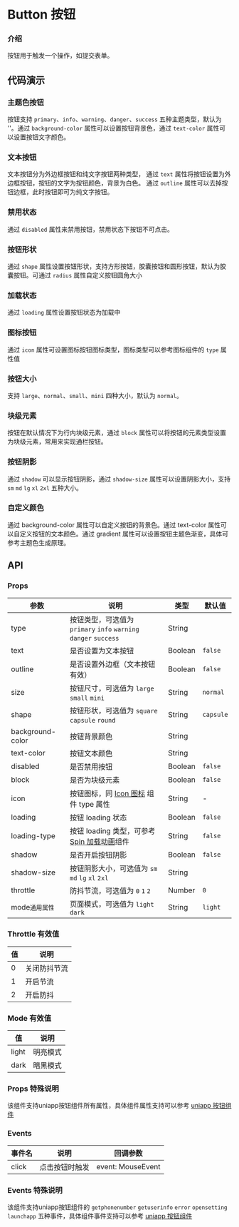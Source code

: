 # Button 按钮

### 介绍

按钮用于触发一个操作，如提交表单。

<!--@include: ./tips/introduce.md-->

## 代码演示

### 主题色按钮

按钮支持 `primary`、`info`、`warning`、`danger`、`success` 五种主题类型，默认为 ''。通过 `background-color` 属性可以设置按钮背景色，通过 `text-color` 属性可以设置按钮文字颜色。

<show-code />

### 文本按钮

文本按钮分为外边框按钮和纯文字按钮两种类型，
通过 `text` 属性将按钮设置为外边框按钮，按钮的文字为按钮颜色，背景为白色。
通过 `outline` 属性可以去掉按钮边框，此时按钮即可为纯文字按钮。

<show-code show-path="button/TextButton" />

### 禁用状态

通过 `disabled` 属性来禁用按钮，禁用状态下按钮不可点击。

<show-code show-path="button/DisabledButton" />

### 按钮形状

通过 `shape` 属性设置按钮形状，支持方形按钮，胶囊按钮和圆形按钮，默认为胶囊按钮。可通过 `radius` 属性自定义按钮圆角大小

<show-code show-path="button/ShapeButton" />

### 加载状态

通过 `loading` 属性设置按钮状态为加载中

<show-code show-path="button/LoadingButton" />

### 图标按钮

通过 `icon` 属性可设置图标按钮图标类型，图标类型可以参考图标组件的 `type` 属性值

<show-code show-path="button/IconButton" />

### 按钮大小

支持 `large`、`normal`、`small`、`mini` 四种大小，默认为 `normal`。

<show-code show-path="button/SizeButton" />

### 块级元素

按钮在默认情况下为行内块级元素，通过 `block` 属性可以将按钮的元素类型设置为块级元素，常用来实现通栏按钮。

<show-code show-path="button/BlockButton" />

### 按钮阴影

通过 `shadow` 可以显示按钮阴影，通过 `shadow-size` 属性可以设置阴影大小，支持 `sm` `md` `lg` `xl` `2xl` 五种大小。

<show-code show-path="button/ShadowButton" />

### 自定义颜色

通过 background-color 属性可以自定义按钮的背景色。通过 text-color 属性可以自定义按钮的文本颜色。通过 gradient 属性可以设置按钮主题色渐变，具体可参考主题色生成原理。

<show-code show-path="button/CustomColorButton" />

## API

### Props

| 参数     | 说明                                                         | 类型    | 默认值    |
| -------- | ------------------------------------------------------------ | ------- | --------- |
| type     | 按钮类型，可选值为 `primary` `info` `warning` `danger` `success` | String  |  |
| text     | 是否设置为文本按钮                                            | Boolean | `false`  |
| outline  | 是否设置外边框（文本按钮有效）                                 | Boolean | `false`  |
| size     | 按钮尺寸，可选值为 `large` `small` `mini`                        | String  | `normal`  |
| shape    | 按钮形状，可选值为 `square` `capsule` `round`                    | String  | `capsule` |
| background-color | 按钮背景颜色                  | String  |          |
| text-color | 按钮文本颜色                    | String  |  |
| disabled | 是否禁用按钮                                                 | Boolean | `false`   |
| block    | 是否为块级元素                                               | Boolean | `false`   |
| icon     | 按钮图标，同 <a href="icon">Icon 图标</a> 组件 type 属性                             | String  | -         |
| loading  | 按钮 loading 状态                                            | Boolean | `false`   |
| loading-type  | 按钮 loading 类型，可参考 <a href="spin">Spin 加载动画</a>组件 |String | `false`   |
| shadow  | 是否开启按钮阴影                                            | Boolean | `false`   |
| shadow-size | 按钮阴影大小，可选值为 `sm` `md` `lg` `xl` `2xl`        | String |    |
| throttle | 防抖节流，可选值为 `0` `1` `2`        | Number |  `0`  |
| mode`通用属性`      | 页面模式，可选值为 `light` `dark`                   | String  | `light`         |

### Throttle 有效值
| 值 | 说明 |
| ----- | ----- |
| 0 | 关闭防抖节流 |
| 1 | 开启节流 |
| 2 | 开启防抖 |

### Mode 有效值
| 值 | 说明 |
|----|------|
| light | 明亮模式 |
| dark | 暗黑模式 |

### Props 特殊说明

该组件支持uniapp按钮组件所有属性，具体组件属性支持可以参考 <a href="https://uniapp.dcloud.net.cn/component/button.html">uniapp 按钮组件</a>


### Events

| 事件名 | 说明           | 回调参数          |
| ------ | -------------- | ----------------- |
| click  | 点击按钮时触发 | event: MouseEvent |

### Events 特殊说明

该组件支持uniapp按钮组件的 `getphonenumber` `getuserinfo` `error` `opensetting` `launchapp` 五种事件，具体组件事件支持可以参考 <a href="https://uniapp.dcloud.net.cn/component/button.html#open-type-%E6%9C%89%E6%95%88%E5%80%BC">uniapp 按钮组件</a>
